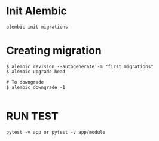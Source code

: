 # Init Alembic

```
alembic init migrations
```

# Creating migration

```
$ alembic revision --autogenerate -m "first migrations"
$ alembic upgrade head

# To downgrade
$ alembic downgrade -1


```

# RUN TEST

```
pytest -v app or pytest -v app/module
```
